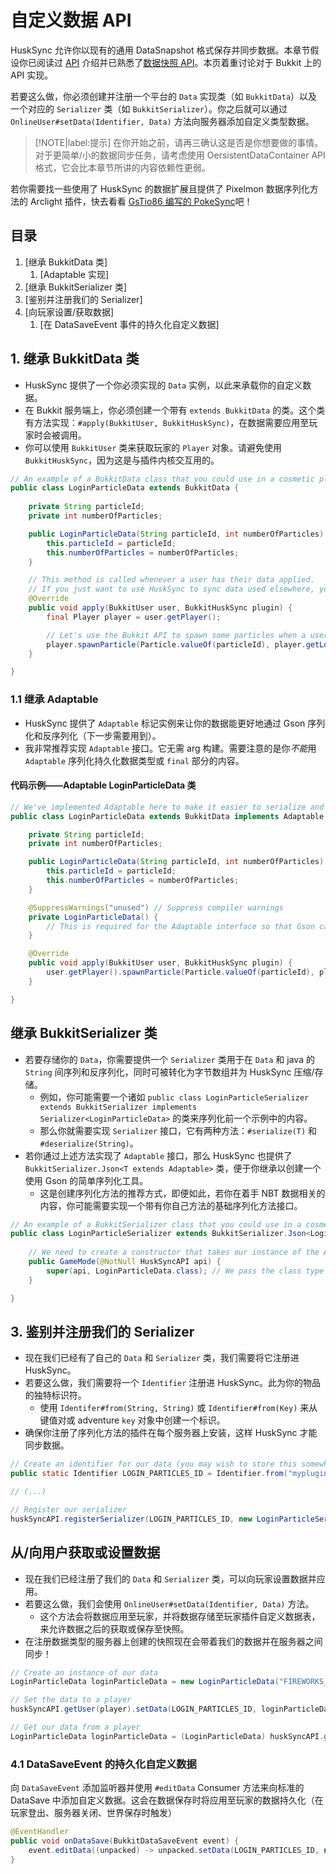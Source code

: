 # 自定义数据 API 

HuskSync 允许你以现有的通用 DataSnapshot 格式保存并同步数据。本章节假设你已阅读过 [API](documentation.api.md) 介绍并已熟悉了[数据快照 API](documentation.api.data-snapshot-api.md)。本页着重讨论对于 Bukkit 上的 API 实现。

若要这么做，你必须创建并注册一个平台的 `Data` 实现类（如 `BukkitData`）以及一个对应的 `Serializer` 类（如 `BukkitSerializer`）。你之后就可以通过 `OnlineUser#setData(Identifier, Data)` 方法向服务器添加自定义类型数据。

> [!NOTE|label:提示]
> 在你开始之前，请再三确认这是否是你想要做的事情。对于更简单/小的数据同步任务，请考虑使用 OersistentDataContainer API 格式，它会比本章节所讲的内容依赖性更弱。

若你需要找一些使用了 HuskSync 的数据扩展且提供了 Pixelmon 数据序列化方法的 Arclight 插件，快去看看 [GsTio86 编写的 PokeSync](https://github.com/GsTio86/PokeSync)吧！

## 目录

1. [继承 BukkitData 类]
    1. [Adaptable 实现]
2. [继承 BukkitSerializer 类]
3. [鉴别并注册我们的 Serializer]
4. [向玩家设置/获取数据]
    1. [在 DataSaveEvent 事件的持久化自定义数据] 

## 1. 继承 BukkitData 类

* HuskSync 提供了一个你必须实现的 `Data` 实例，以此来承载你的自定义数据。
* 在 Bukkit 服务端上，你必须创建一个带有 `extends BukkitData` 的类。这个类有方法实现：`#apply(BukkitUser, BukkitHuskSync)`，在数据需要应用至玩家时会被调用。
* 你可以使用 `BukkitUser` 类来获取玩家的 `Player` 对象。请避免使用 `BukkitHuskSync`，因为这是与插件内核交互用的。

```Java
// An example of a BukkitData class that you could use in a cosmetic plugin to store player particle data.
public class LoginParticleData extends BukkitData {
    
    private String particleId;
    private int numberOfParticles;

    public LoginParticleData(String particleId, int numberOfParticles) {
        this.particleId = particleId;
        this.numberOfParticles = numberOfParticles;
    }

    // This method is called whenever a user has their data applied.
    // If you just want to use HuskSync to sync data used elsewhere, you don't have to do anything here, of course
    @Override
    public void apply(BukkitUser user, BukkitHuskSync plugin) {
        final Player player = user.getPlayer();

        // Let's use the Bukkit API to spawn some particles when a user's data is applied (e.g. when they login).
        player.spawnParticle(Particle.valueOf(particleId), player.getLocation(), numberOfParticles);
    }

}
```

### 1.1 继承 Adaptable

* HuskSync 提供了 `Adaptable` 标记实例来让你的数据能更好地通过 Gson 序列化和反序列化（下一步需要用到）。
* 我非常推荐实现 `Adaptable` 接口。它无需 arg 构建。需要注意的是你*不能*用 `Adaptable` 序列化持久化数据类型或 `final` 部分的内容。

#### 代码示例——Adaptable LoginParticleData 类

```Java
// We've implemented Adaptable here to make it easier to serialize and deserialize our data using Gson.
public class LoginParticleData extends BukkitData implements Adaptable {

    private String particleId;
    private int numberOfParticles;

    public LoginParticleData(String particleId, int numberOfParticles) {
        this.particleId = particleId;
        this.numberOfParticles = numberOfParticles;
    }

    @SuppressWarnings("unused") // Suppress compiler warnings
    private LoginParticleData() {
        // This is required for the Adaptable interface so that Gson can intantiate the class when deserializing.
    }

    @Override
    public void apply(BukkitUser user, BukkitHuskSync plugin) {
        user.getPlayer().spawnParticle(Particle.valueOf(particleId), player.getLocation(), numberOfParticles);
    }

}
```

## 继承 BukkitSerializer 类

* 若要存储你的 `Data`，你需要提供一个 `Serializer` 类用于在 `Data` 和 java 的 `String` 间序列和反序列化，同时可被转化为字节数组并为 HuskSync 压缩/存储。
    * 例如，你可能需要一个诸如 `public class LoginParticleSerializer extends BukkitSerializer implements Serializer<LoginParticleData>` 的类来序列化前一个示例中的内容。
    * 那么你就需要实现 `Serializer` 接口，它有两种方法：`#serialize(T)` 和 `#deserialize(String)`。
* 若你通过上述方法实现了 `Adaptable` 接口，那么 HuskSync 也提供了 `BukkitSerializer.Json<T extends Adaptable>` 类，便于你继承以创建一个使用 Gson 的简单序列化工具。
    * 这是创建序列化方法的推荐方式，即便如此，若你在着手 NBT 数据相关的内容，你可能需要实现一个带有你自己方法的基础序列化方法接口。

```Java
// An example of a BukkitSerializer class that you could use in a cosmetic plugin to store player particle data.
public class LoginParticleSerializer extends BukkitSerializer.Json<LoginParticleData> implements Serializer<LoginParticleData> {
    
    // We need to create a constructor that takes our instance of the API
    public GameMode(@NotNull HuskSyncAPI api) {
        super(api, LoginParticleData.class); // We pass the class type here so that Gson knows what class we're serializing
    }

}
```

## 3. 鉴别并注册我们的 Serializer

* 现在我们已经有了自己的 `Data` 和 `Serializer` 类，我们需要将它注册进 HuskSync。
* 若要这么做，我们需要将一个 `Identifier` 注册进 HuskSync。此为你的物品的独特标识符。
    * 使用 `Identifer#from(String, String)` 或 `Identifier#from(Key)` 来从键值对或 adventure `key` 对象中创建一个标识。
* 确保你注册了序列化方法的插件在每个服务器上安装，这样 HuskSync 才能同步数据。

```Java
// Create an identifier for our data (you may wish to store this somewhere where it can be accessed statically)
public static Identifier LOGIN_PARTICLES_ID = Identifier.from("myplugin", "login_particles");

// (...)

// Register our serializer
huskSyncAPI.registerSerializer(LOGIN_PARTICLES_ID, new LoginParticleSerializer(HuskSyncAPI.getInstance()));
```

## 从/向用户获取或设置数据

* 现在我们已经注册了我们的 `Data` 和 `Serializer` 类，可以向玩家设置数据并应用。
* 若要这么做，我们会使用 `OnlineUser#setData(Identifier, Data)` 方法。
    * 这个方法会将数据应用至玩家，并将数据存储至玩家插件自定义数据表，来允许数据之后的获取或保存至快照。
* 在注册数据类型的服务器上创建的快照现在会带着我们的数据并在服务器之间同步！

```Java
// Create an instance of our data
LoginParticleData loginParticleData = new LoginParticleData("FIREWORKS_SPARK", 10);

// Set the data to a player
huskSyncAPI.getUser(player).setData(LOGIN_PARTICLES_ID, loginParticleData);

// Get our data from a player
LoginParticleData loginParticleData = (LoginParticleData) huskSyncAPI.getUser(player).getData(LOGIN_PARTICLES_ID);
```

### 4.1 DataSaveEvent 的持久化自定义数据

向 `DataSaveEvent` 添加监听器并使用 `#editData` Consumer 方法来向标准的 DataSave 中添加自定义数据。这会在数据保存时将应用至玩家的数据持久化（在玩家登出、服务器关闭、世界保存时触发）

```Java
@EventHandler
public void onDataSave(BukkitDataSaveEvent event) {
    event.editData((unpacked) -> unpacked.setData(LOGIN_PARTICLES_ID, new LoginParticleData("FIREWORKS_SPARK", 10)));
}
```